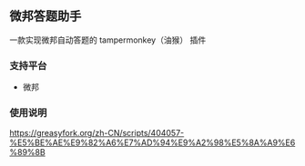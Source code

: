 ## 微邦答题助手
一款实现微邦自动答题的 tampermonkey（油猴） 插件



### 支持平台
* 微邦


### 使用说明
https://greasyfork.org/zh-CN/scripts/404057-%E5%BE%AE%E9%82%A6%E7%AD%94%E9%A2%98%E5%8A%A9%E6%89%8B




